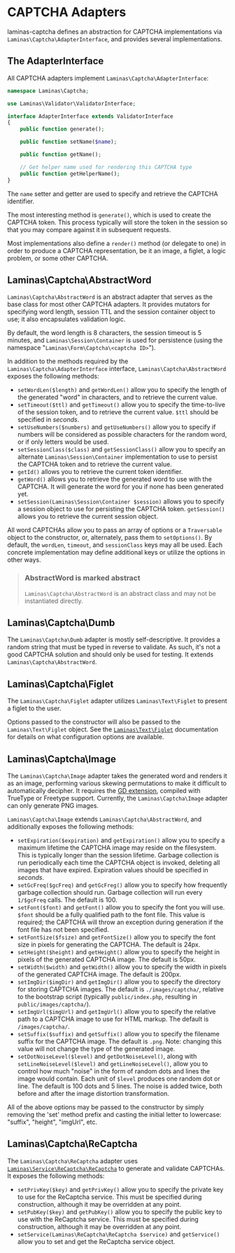 # CAPTCHA Adapters

laminas-captcha defines an abstraction for CAPTCHA implementations via
`Laminas\Captcha\AdapterInterface`, and provides several implementations.

## The AdapterInterface

All CAPTCHA adapters implement `Laminas\Captcha\AdapterInterface`:

```php
namespace Laminas\Captcha;

use Laminas\Validator\ValidatorInterface;

interface AdapterInterface extends ValidatorInterface
{
    public function generate();

    public function setName($name);

    public function getName();

    // Get helper name used for rendering this CAPTCHA type
    public function getHelperName();
}
```

The `name` setter and getter are used to specify and retrieve the CAPTCHA identifier.

The most interesting method is `generate()`, which is used to create the CAPTCHA
token. This process typically will store the token in the session so that you
may compare against it in subsequent requests.

Most implementations also define a `render()` method (or delegate to one) in
order to produce a CAPTCHA representation, be it an image, a figlet, a logic
problem, or some other CAPTCHA.

## Laminas\\Captcha\\AbstractWord

`Laminas\Captcha\AbstractWord` is an abstract adapter that serves as the base class
for most other CAPTCHA adapters. It provides mutators for specifying word
length, session TTL and the session container object to use; it also
encapsulates validation logic.

By default, the word length is 8 characters, the session timeout is 5 minutes,
and `Laminas\Session\Container` is used for persistence (using the namespace
"`Laminas\Form\Captcha\<captcha ID>`").

In addition to the methods required by the `Laminas\Captcha\AdapterInterface` interface,
`Laminas\Captcha\AbstractWord` exposes the following methods:

- `setWordLen($length)` and `getWordLen()` allow you to specify the length of
  the generated "word" in characters, and to retrieve the current value.
- `setTimeout($ttl)` and `getTimeout()` allow you to specify the time-to-live of
  the session token, and to retrieve the current value. `$ttl` should be
  specified in *seconds*.
- `setUseNumbers($numbers)` and `getUseNumbers()` allow you to specify if
  numbers will be considered as possible characters for the random word, or if
  only letters would be used.
- `setSessionClass($class)` and `getSessionClass()` allow you to specify an
  alternate `Laminas\Session\Container` implementation to use to persist the
  CAPTCHA token and to retrieve the current value.
- `getId()` allows you to retrieve the current token identifier.
- `getWord()` allows you to retrieve the generated word to use with the CAPTCHA.
  It will generate the word for you if none has been generated yet.
- `setSession(Laminas\Session\Container $session)` allows you to specify a session
  object to use for persisting the CAPTCHA token. `getSession()` allows you to
  retrieve the current session object.

All word CAPTCHAs allow you to pass an array of options or a `Traversable`
object to the constructor, or, alternately, pass them to `setOptions()`. By
default, the `wordLen`, `timeout`, and `sessionClass` keys may all be used. Each
concrete implementation may define additional keys or utilize the options in
other ways.

> ### AbstractWord is marked abstract
>
> `Laminas\Captcha\AbstractWord` is an abstract class and may not be instantiated
> directly.

## Laminas\\Captcha\\Dumb

The `Laminas\Captcha\Dumb` adapter is mostly self-descriptive. It provides a random
string that must be typed in reverse to validate. As such, it's not a good
CAPTCHA solution and should only be used for testing. It extends
`Laminas\Captcha\AbstractWord`.

## Laminas\\Captcha\\Figlet

The `Laminas\Captcha\Figlet` adapter utilizes `Laminas\Text\Figlet` to present a
figlet to the user.

Options passed to the constructor will also be passed to the
`Laminas\Text\Figlet` object. See the
[`Laminas\Text\Figlet`](https://docs.laminas.dev/laminas-text/figlet/)
documentation for details on what configuration options are available.

## Laminas\\Captcha\\Image

The `Laminas\Captcha\Image` adapter takes the generated word and renders it as an
image, performing various skewing permutations to make it difficult to
automatically decipher. It requires the [GD extension](http://php.net/gd),
compiled with TrueType or Freetype support. Currently, the `Laminas\Captcha\Image`
adapter can only generate PNG images.

`Laminas\Captcha\Image` extends `Laminas\Captcha\AbstractWord`, and additionally
exposes the following methods:

- `setExpiration($expiration)` and `getExpiration()` allow you to specify a
  maximum lifetime the CAPTCHA image may reside on the filesystem. This is
  typically longer than the session lifetime.  Garbage collection is run
  periodically each time the CAPTCHA object is invoked, deleting all images
  that have expired. Expiration values should be specified in *seconds*.
- `setGcFreq($gcFreq)` and `getGcFreg()` allow you to specify how frequently
  garbage collection should run. Garbage collection will run every `1/$gcFreq`
  calls. The default is 100.
- `setFont($font)` and `getFont()` allow you to specify the font you will use.
  `$font` should be a fully qualified path to the font file. This value is
  required; the CAPTCHA will throw an exception during generation if the font
  file has not been specified.
- `setFontSize($fsize)` and `getFontSize()` allow you to specify the font size
  in pixels for generating the CAPTCHA. The default is 24px.
- `setHeight($height)` and `getHeight()` allow you to specify the height in
  pixels of the generated CAPTCHA image. The default is 50px.
- `setWidth($width)` and `getWidth()` allow you to specify the width in pixels
  of the generated CAPTCHA image. The default is 200px.
- `setImgDir($imgDir)` and `getImgDir()` allow you to specify the directory for
  storing CAPTCHA images. The default is `./images/captcha/`, relative to
  the bootstrap script (typically `public/index.php`, resulting in
  `public/images/captcha/`).
- `setImgUrl($imgUrl)` and `getImgUrl()` allow you to specify the relative path
  to a CAPTCHA image to use for HTML markup. The default is
  `/images/captcha/`.
- `setSuffix($suffix)` and `getSuffix()` allow you to specify the filename
  suffix for the CAPTCHA image. The default is `.png`. Note: changing this
  value will not change the type of the generated image.
- `setDotNoiseLevel($level)` and `getDotNoiseLevel()`, along with
  `setLineNoiseLevel($level)` and `getLineNoiseLevel()`, allow you to control
  how much "noise" in the form of random dots and lines the image would contain.
  Each unit of `$level` produces one random dot or line. The default is 100 dots
  and 5 lines. The noise is added twice, both before and after the image
  distortion transformation.

All of the above options may be passed to the constructor by simply removing the
'set' method prefix and casting the initial letter to lowercase: "suffix",
"height", "imgUrl", etc.

## Laminas\\Captcha\\ReCaptcha

The `Laminas\Captcha\ReCaptcha` adapter uses [`Laminas\Service\ReCaptcha\ReCaptcha`](https://github.com/laminas/laminas-recaptcha)
to generate and validate CAPTCHAs.  It exposes the following methods:

- `setPrivKey($key)` and `getPrivKey()` allow you to specify the private key to
  use for the ReCaptcha service. This must be specified during construction,
  although it may be overridden at any point.
- `setPubKey($key)` and `getPubKey()` allow you to specify the public key to use
  with the ReCaptcha service. This must be specified during construction,
  although it may be overridden at any point.
- `setService(Laminas\ReCaptcha\ReCaptcha $service)` and `getService()`
  allow you to set and get the ReCaptcha service object.
